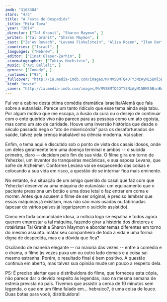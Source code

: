 ```yaml
---
imdb: "3163304"
stars: "4/5"
title: "A Festa de Despedida"
_title: "Mita Tova"
_year: "2014"
_director: ["Tal Granit", "Sharon Maymon", ]
_writer: ["Tal Granit", "Sharon Maymon", ]
_cast: ["Ze'ev Revach", "Levana Finkelstein", "Aliza Rosen", "Ilan Dar", "Raffi Tavor", "Yosef Carmon", "Hilla Sarjon", "Assaf Ben-Shimon", "Ilanit Dado", ]
_countries: ["Israel", ]
_languages: ["Hebrew", ]
_editor: ["Einat Glaser-Zarhin", ]
_cinematographer: ["Tobias Hochstein", ]
_music: ["Avi Belleli", ]
_genres: ["Comedy", ]
_runtimes: ["95", ]
_fullcover: "http://ia.media-imdb.com/images/M/MV5BMTQ4OTY3NzAyM15BMl5BanBnXkFtZTgwOTM3Mzk0NDE@.jpg"
_kind: "movie"
_cover: "http://ia.media-imdb.com/images/M/MV5BMTQ4OTY3NzAyM15BMl5BanBnXkFtZTgwOTM3Mzk0NDE@._V1._SX94_SY140_.jpg"
---
```

Fui ver a cabine desta ótima comédia dramática Israelita/Alemã que fala sobre a eutanásia. Parece um tanto ridículo que esse tema ainda seja tabu. Por algum motivo que me escapa, a ilusão da cura ou o desejo de continuar com o ente querido vivo não parece para as pessoas como um ato egoísta, mas como um ato de caridade. Houve uma inversão histórica que desde o século passado nega o "ato de misericórdia" para os desafortunados de saúde, talvez pela crença inabalável na ciência moderna. Vai saber.

Enfim, o tema aqui é discutido sob o ponto de vista dos casais idosos, onde um deles geralmente tem uma doença terminal e ambos -- o suicida primeiro, claro -- decidem pelo fim de sua vida. O filme gira em torno de Yehezkel, um inventor de tranqueiras mecânicas, e sua esposa Levana, que sofre de Alzheimer. Conforme Levana vai se esquecendo das coisas e colocando a sua vida em risco, a questão de se internar fica mais eminente.

No entanto, é a situação de um amigo querido do casal que faz com que Yehezkel desenvolva uma máquina de eutanásia: um equipamento que o paciente pressiona um botão e uma dose letal o faz entrar em coma e morrer. Antes que acusem o filme de ser original, é preciso lembrar que essas máquinas já existiam, mas não são mais usadas ou fabricadas (apesar de vários países já legarizarem o suicídio assistido).

Como em toda comunidade idosa, a notícia logo se espalha e todos agora querem emprestar a tal máquina, fazendo girar a história dos diretores e roteiristas Tal Granit e Sharon Maymon e abordar temas diferentes em torno do mesmo assunto: matar seu companheiro de toda a vida é uma forma digna de despedida, mas e a dúvida que fica?

Oscilando de maneira elegante -- na maioria das vezes -- entre a comédia e o drama, o filme às vezes puxa um ou outro lado demais e a coisa sai mesmo estranha. Porém, o resultado final é bem positivo. A questão continua em aberto, mas talvez sua opinião mude um pouco a respeito dela.

PS: É preciso alertar que a distribuidora do filme, que forneceu esta cópia, não parece dar o devido respeito às legendas, isso na mesma semana de estreia prevista no país. Tivemos que assistir a cerca de 10 minutos sem legenda, o que em um filme falado em... hebraico?, é uma coisa de louco. Duas botas para você, distribuidora!
